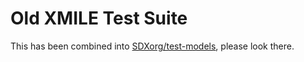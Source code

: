 # Old XMILE Test Suite

This has been combined into
[SDXorg/test-models](https://github.com/SDXorg/test-models), please
look there.